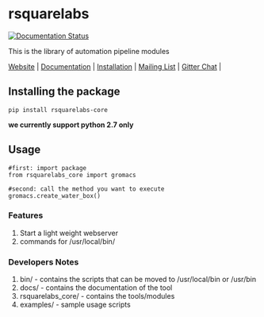 # rsquarelabs

[![Documentation Status](https://readthedocs.org/projects/rsquarelabs-core/badge/?version=dev)](http://docs.rsquarelabs.org/en/dev/?badge=dev)

This is the library of automation pipeline modules 

[Website](http://rsquarelabs.org) |
[Documentation](http://docs.rsquarelabs.org/) |
[Installation](http://docs.rsquarelabs.org/en/dev/install/) |
[Mailing List](https://groups.google.com/d/forum/rsquarelabs-core) |
[Gitter Chat](https://gitter.im/rsquarelabs/rsquarelabs-core) |


## Installing the package
`pip install rsquarelabs-core`

**we currently support python 2.7 only**

## Usage
```
#first: import package 
from rsquarelabs_core import gromacs

#second: call the method you want to execute
gromacs.create_water_box()

```



### Features 
1. Start a light weight webserver
2. commands for /usr/local/bin/







### Developers Notes 
1. bin/ - contains the scripts that can be moved to /usr/local/bin or /usr/bin
2. docs/ - contains the documentation of the tool
3. rsquarelabs_core/ - contains the tools/modules 
4. examples/ - sample usage scripts 


